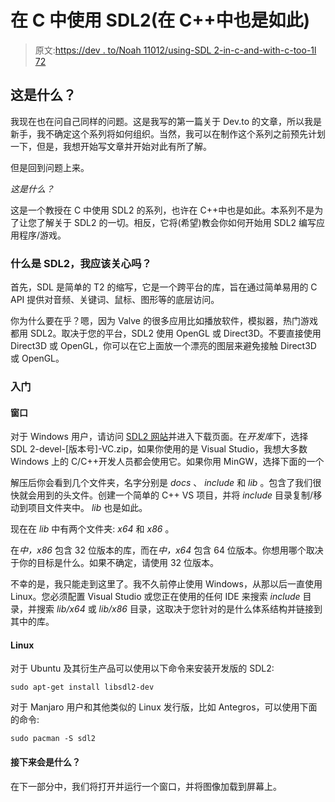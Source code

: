 # 在 C 中使用 SDL2(在 C++中也是如此)

> 原文:[https://dev . to/Noah 11012/using-SDL 2-in-c-and-with-c-too-1l 72](https://dev.to/noah11012/using-sdl2-in-c-and-with-c-too-1l72)

## 这是什么？

我现在也在问自己同样的问题。这是我写的第一篇关于 Dev.to 的文章，所以我是新手，我不确定这个系列将如何组织。当然，我可以在制作这个系列之前预先计划一下，但是，我想开始写文章并开始对此有所了解。

但是回到问题上来。

*这是什么？*

这是一个教授在 C 中使用 SDL2 的系列，也许在 C++中也是如此。本系列不是为了让您了解关于 SDL2 的一切。相反，它将(希望)教会你如何开始用 SDL2 编写应用程序/游戏。

### 什么是 SDL2，我应该关心吗？

首先，SDL 是简单的 T2 的缩写，它是一个跨平台的库，旨在通过简单易用的 C API 提供对音频、关键词、鼠标、图形等的底层访问。

你为什么要在乎？嗯，因为 Valve 的很多应用比如播放软件，模拟器，热门游戏都用 SDL2。取决于您的平台，SDL2 使用 OpenGL 或 Direct3D。不要直接使用 Direct3D 或 OpenGL，你可以在它上面放一个漂亮的图层来避免接触 Direct3D 或 OpenGL。

### 入门

#### 窗口

对于 Windows 用户，请访问 [SDL2 网站](//libsdl.org)并进入下载页面。在*开发库*下，选择 SDL 2-devel-[版本号]-VC.zip，如果你使用的是 Visual Studio，我想大多数 Windows 上的 C/C++开发人员都会使用它。如果你用 MinGW，选择下面的一个

解压后你会看到几个文件夹，名字分别是 *docs* 、 *include* 和 *lib* 。包含了我们很快就会用到的头文件。创建一个简单的 C++ VS 项目，并将 *include* 目录复制/移动到项目文件夹中。 *lib* 也是如此。

现在在 *lib* 中有两个文件夹: *x64* 和 *x86* 。

在*中，x86* 包含 32 位版本的库，而在*中，x64* 包含 64 位版本。你想用哪个取决于你的目标是什么。如果不确定，请使用 32 位版本。

不幸的是，我只能走到这里了。我不久前停止使用 Windows，从那以后一直使用 Linux。您必须配置 Visual Studio 或您正在使用的任何 IDE 来搜索 *include* 目录，并搜索 *lib/x64* 或 *lib/x86* 目录，这取决于您针对的是什么体系结构并链接到其中的库。

#### Linux

对于 Ubuntu 及其衍生产品可以使用以下命令来安装开发版的 SDL2:

`sudo apt-get install libsdl2-dev`

对于 Manjaro 用户和其他类似的 Linux 发行版，比如 Antegros，可以使用下面的命令:

`sudo pacman -S sdl2`

#### 接下来会是什么？

在下一部分中，我们将打开并运行一个窗口，并将图像加载到屏幕上。